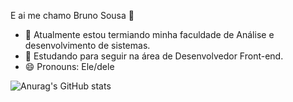 E ai me chamo Bruno Sousa 👋

- 🔭 Atualmente estou termiando minha faculdade de Análise e desenvolvimento de sistemas.
- 🌱 Estudando para seguir na área de Desenvolvedor Front-end.
- 😄 Pronouns: Ele/dele

![Anurag's GitHub stats](https://github-readme-stats.vercel.app/api?username=anuraghazra&show_icons=true&theme=radical)
